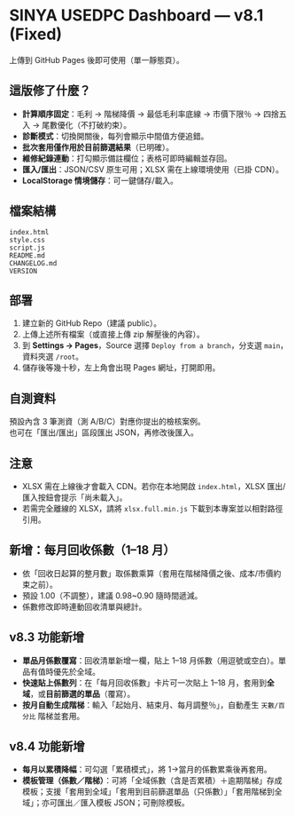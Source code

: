 # SINYA USEDPC Dashboard — v8.1 (Fixed)

上傳到 GitHub Pages 後即可使用（單一靜態頁）。

## 這版修了什麼？
- **計算順序固定**：毛利 → 階梯降價 → 最低毛利率底線 → 市價下限％ → 四捨五入 → 尾數優化（不打破約束）。
- **診斷模式**：切換開關後，每列會顯示中間值方便追錯。
- **批次套用僅作用於目前篩選結果**（已明確）。
- **維修紀錄連動**：打勾顯示備註欄位；表格可即時編輯並存回。
- **匯入/匯出**：JSON/CSV 原生可用；XLSX 需在上線環境使用（已掛 CDN）。
- **LocalStorage 情境儲存**：可一鍵儲存/載入。

## 檔案結構
```
index.html
style.css
script.js
README.md
CHANGELOG.md
VERSION
```

## 部署
1. 建立新的 GitHub Repo（建議 public）。
2. 上傳上述所有檔案（或直接上傳 zip 解壓後的內容）。
3. 到 **Settings → Pages**，Source 選擇 `Deploy from a branch`，分支選 `main`，資料夾選 `/root`。
4. 儲存後等幾十秒，左上角會出現 Pages 網址，打開即用。

## 自測資料
預設內含 3 筆測資（測 A/B/C）對應你提出的檢核案例。  
也可在「匯出/匯出」區段匯出 JSON，再修改後匯入。

## 注意
- XLSX 需在上線後才會載入 CDN。若你在本地開啟 `index.html`，XLSX 匯出/匯入按鈕會提示「尚未載入」。  
- 若需完全離線的 XLSX，請將 `xlsx.full.min.js` 下載到本專案並以相對路徑引用。



## 新增：每月回收係數（1–18 月）
- 依「回收日起算的整月數」取係數乘算（套用在階梯降價之後、成本/市價約束之前）。
- 預設 1.00（不調整），建議 0.98~0.90 隨時間遞減。
- 係數修改即時連動回收清單與總計。


## v8.3 功能新增
- **單品月係數覆寫**：回收清單新增一欄，貼上 1–18 月係數（用逗號或空白）。單品有值時優先於全域。
- **快速貼上係數列**：在「每月回收係數」卡片可一次貼上 1–18 月，套用到**全域**，或**目前篩選的單品**（覆寫）。
- **按月自動生成階梯**：輸入「起始月、結束月、每月調整％」，自動產生 `天數/百分比` 階梯並套用。


## v8.4 功能新增
- **每月以累積降幅**：可勾選「累積模式」，將 1→當月的係數累乘後再套用。
- **模板管理（係數／階梯）**：可將「全域係數（含是否累積）＋逾期階梯」存成模板；支援「套用到全域」「套用到目前篩選單品（只係數）」「套用階梯到全域」；亦可匯出／匯入模板 JSON；可刪除模板。
